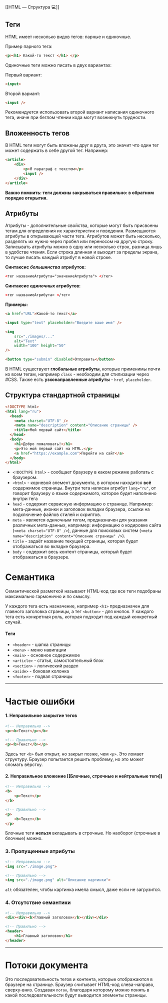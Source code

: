 [[HTML — Структура 💻]]
## Теги 

HTML имеет несколько видов тегов: парные и одиночные. 

Пример парного тега: 
```html
<p><h1> Какой-то текст </h1> </p>
```

Одиночные теги можно писать в двух вариантах:

Первый вариант:
```html
<input>
```

Второй вариант:
```html 
<input />
```

Рекомендуется использовать второй вариант написания одиночного тега, иначе при беглом чтении кода могут возникнуть трудности.

## Вложенность тегов

В HTML теги могут быть вложены друг в друга, это значит что один тег может содержать в себе другой тег. Например:

```html
<article>
	<div>
		<p>Я параграф с текстом</p>
		<input />
	</div>
</article>
```

**Важно помнить: теги должны закрываться правильно: в обратном порядке открытия.**

## Атрибуты

Атрибуты - дополнительные свойства, которые могут быть присвоены тегам для определения их характеристик и поведения. Размещаются атрибуты в открывающей части тега.
Атрибутов может быть несколько, разделять их нужно через пробел или переносом на другую строку. Записывать атрибуты можно в одну или несколько строк, разница лишь в удобстве чтения. Если строка длинная и выходит за пределы экрана, то лучше писать каждый атрибут в новой строке.

**Синтаксис** ***большинства*** **атрибутов:**
```html
<тег названиеАтрибута="значениеАтрибута"> </тег>
```

**Синтаксис *одиночных* атрибутов:**
```html
<тег названиеАтрибута> </тег>
```

**Примеры:**
```html
<a href="URL">Какой-то текст</a>

<input type="text" placeholder="Введите ваше имя" />

<img
	src="./images/..."
	alt="Text"
	width="100" height="50"
/>

<button type="submin" disabled>Отправить</button>
```

В HTML существуют **глобальные атрибуты**, которые применимы почти ко всем тегам, например `class` - необходим для стилизации через #CSS. Также есть **узконаправленные атрибуты** - `href`, `placeholder`.

## Структура стандартной страницы

```html
<!DOCTYPE html>
<html lang="ru">
  <head>
	<meta charset="UTF-8" />
	<meta name="description" content="Описание страницы" />
    <title>Мой первый сайт</title>
  </head>
  <body>
    <h1>Добро пожаловать!</h1>
    <p>Это мой первый сайт на HTML.</p>
    <a href="https://example.com">Перейти на сайт</a>
  </body>
</html>
```

- `<!DOCTYPE html>` - сообщает браузеру в каком режиме работать с браузером. 
- `<html>` - корневой элемент документа, в котором находится **всё** содержимое страницы. Внутри тега написан атрибут `lang="ru"`, от говорит браузеру о языке содержимого, которое будет наполнено внутри тега
- `head` - содержит сервисную информацию о странице. Например: мета-данные, иконки и заголовок вкладки браузера, ссылки на подключение файлов стилей и скриптов.
- `meta` - является *одиночным тегом*, предназначен для указания различных мета-данных, например: информацию о кодировке сайта (`<meta charset="UTF-8" />`), данные для поисковых систем (`<meta name="description" content="Описание страницы" />`).
- `title` - задаёт название текущей страницы, которая будет отображаться во вкладке браузера.
- `body` - содержит весь контент страницы, который будет отображаться в браузере. 

# Семантика 

Семантической разметкой называют HTML-код где все теги подобраны максимально гармонично и по смыслу.

У каждого тега есть назначение, например `<h1>` предназначен для главного заголовка страницы, а тег `<button>` - для кнопок. 
У каждого тега есть конкретная роль, которая подходит под каждый конкретный случай.

#### Теги

- `<header>` - шапка страницы
- `<menu>` - меню навигации
- `<main>` - основное содержимое
- `<article>` - статья, самостоятельный блок
- `<section>` - логический раздел
- `<aside>` - боковая колонка
- `<footer>` - подвал страницы

---
# Частые ошибки

#### 1. Неправильное закрытие тегов
```html
<!-- Неправильно -->
<p><b>Текст</p></b>

<!-- Правильно -->
<p><b>Текст</b></p>
```
Здесь тег `<b>` был открыт, но закрыт позже, чем `<p>`. Это ломает структуру. Браузер попытается решить проблему, но это может сломать вёрстку. 

#### 2. Неправильное вложение [[Блочные, строчные и нейтральные теги]]
```html
<!-- Неправильно -->
<b>
	<p>Текст</p>
</b>

<!-- Правильно -->
<p>
	<b>Текст</b>
</p>
```
Блочные теги **нельзя** вкладывать в строчные. Но наоборот (строчные в блочные) можно. 

### 3. Пропущенные атрибуты
```html
<!-- Неправильно -->
<img src="./image.png">

<!-- Правильно -->
<img src="./image.png" alt="Описание картинки">
```
`alt` обязателен, чтобы картинка имела смысл, даже если не загрузится.

### 4. Отсутствие семантики
```html 
<!-- Неправильно -->
<div><div><b>Главный заголовок</b></div></div>

<!-- Правильно -->
<header>
	<h1>Главный заголовок</h1>
</header>
```


---
# Потоки документа

Это последовательность тегов и контента, которые отображаются в браузере на странице. Браузер считывает HTML-код слева-направо, сверху-вниз. Создавая `поток`, благодаря которому можно понять в какой последовательности будут выводится элементы страницы.




